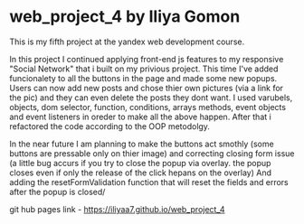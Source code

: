 # web_project_4 by Iliya Gomon

This is my fifth project at the yandex web development course.

In this project I continued applying front-end js features to my responsive "Social Network" that i built on my privious project.
This time I've added funcionalety to all the buttons in the page and made some new popups.
Users can now add new posts and chose thier own pictures (via a link for the pic) and they can even delete the posts they dont want.
I used varubels, objects, dom selector, function, conditions, arrays methods, event objects and event listeners in oreder to make all the above happen.
After that i refactored the code according to the OOP metodolgy.

In the near future I am planning to make the buttons act smothly (some buttons are pressable only on thier image) and correcting closing form issue (a little bug accurs if you try to close the popup via overlay. the popup closes even if only the release of the click hepans on the overlay)
And adding the resetFormValidation function that will reset the fields and errors after the popup is closed/

git hub pages link - https://iliyaa7.github.io/web_project_4
